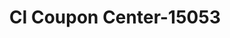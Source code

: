 ---
f_zip-code: 53186
f_state-code: WI
title: Cl Coupon Center-15053
f_phone: 262-547-5189
f_city-only: Waukesha
f_address: 126 West Broadway Waukesha
f_location-unique-id: '15053'
slug: cl-coupon-center-15053
updated-on: '2024-05-30T13:46:58.046Z'
created-on: '2024-05-30T13:36:59.803Z'
published-on: '2024-05-30T13:54:32.469Z'
f_city-state: cms/city/waukesha-wi.md
f_company: cms/company/cl-coupon-center.md
f_state: cms/state/wisconsin.md
layout: '[payday-loan].html'
tags: payday-loan
---